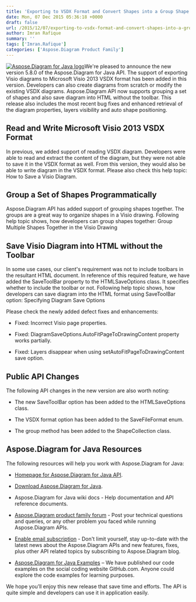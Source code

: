 ```yaml
---
title: 'Exporting to VSDX Format and Convert Shapes into a Group Shape Support using Aspose.Diagram for Java 5.8.0'
date: Mon, 07 Dec 2015 05:36:18 +0000
draft: false
url: /2015/12/07/exporting-to-vsdx-format-and-convert-shapes-into-a-group-shape-support-using-aspose.diagram-for-java-5.8.0/
author: Imran Rafique
summary: ''
tags: ['Imran.Rafique']
categories: ['Aspose.Diagram Product Family']
---
```


[![Aspose.Diagram for Java logo][1]](https://blog.aspose.com/wp-content/uploads/sites/2/2014/02/aspose_diagram-for-java.png)We're pleased to announce the new version 5.8.0 of the Aspose.Diagram for Java API. The support of exporting Visio diagrams to Microsoft Visio 2013 VSDX format has been added in this version. Developers can also create diagrams from scratch or modify the existing VSDX diagrams. Aspose.Diagram API now supports grouping a set of shapes and also save diagram into HTML without the toolbar. This release also includes the most recent bug fixes and enhanced retrieval of the diagram properties, layers visibility and auto shape positioning.

## Read and Write Microsoft Visio 2013 VSDX Format

In previous, we added support of reading VSDX diagram. Developers were able to read and extract the content of the diagram, but they were not able to save it in the VSDX format as well. From this version, they would also be able to write diagram in the VSDX format. Please also check this help topic: How to Save a Visio Diagram.

## Group a Set of Shapes Programmatically

Aspose.Diagram API has added support of grouping shapes together. The groups are a great way to organize shapes in a Visio drawing. Following help topic shows, how developers can group shapes together: Group Multiple Shapes Together in the Visio Drawing

## Save Visio Diagram into HTML without the Toolbar

In some use cases, our client's requirement was not to include toolbars in the resultant HTML document. In reference of this required feature, we have added the SaveToolBar property to the HTMLSaveOptions class. It specifies whether to include the toolbar or not. Following help topic shows, how developers can save diagram into the HTML format using SaveToolBar option: Specifying Diagram Save Options

Please check the newly added defect fixes and enhancements:

*   Fixed: Incorrect Visio page properties.
    
*   Fixed: DiagramSaveOptions.AutoFitPageToDrawingContent property works partially.
    
*   Fixed: Layers disappear when using setAutoFitPageToDrawingContent save option.
    

## Public API Changes

The following API changes in the new version are also worth noting:

*   The new SaveToolBar option has been added to the HTMLSaveOptions class.
    
*   The VSDX format option has been added to the SaveFileFormat enum.
    
*   The group method has been added to the ShapeCollection class.
    

## Aspose.Diagram for Java Resources

The following resources will help you work with Aspose.Diagram for Java:

*   [Homepage for Aspose.Diagram for Java API][2].
    
*   [Download Aspose.Diagram for Java][3].
    
*   Aspose.Diagram for Java wiki docs - Help documentation and API reference documents.
    
*   [Aspose.Diagram product family forum][4] - Post your technical questions and queries, or any other problem you faced while running Aspose.Diagram APIs.
    
*   [Enable email subscription][5] - Don't limit yourself, stay up-to-date with the latest news about the Aspose.Diagram APIs and new features, fixes, plus other API related topics by subscribing to Aspose.Diagram blog.
    
*   [Aspose.Diagram for Java Examples][6] – We have published our code examples on the social coding website GitHub.com. Anyone could explore the code examples for learning purposes.
    

We hope you’ll enjoy this new release that save time and efforts. The API is quite simple and developers can use it in application easily.




[1]: https://blog.aspose.com/wp-content/uploads/sites/2/2014/02/aspose_diagram-for-java-e1401178596961.png "Aspose.Diagram for Java logo"
[2]: http://www.aspose.com/java/diagram-component.aspx
[3]: http://www.aspose.com/community/files/72/java-components/diagram-java/default.aspx
[4]: http://www.aspose.com/community/forums/aspose.diagram-product-family/489/showforum.aspx
[5]: https://blog.aspose.com/
[6]: https://github.com/asposediagram/Aspose_Diagram_Java




